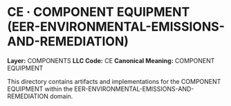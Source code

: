 # CE · COMPONENT EQUIPMENT (EER-ENVIRONMENTAL-EMISSIONS-AND-REMEDIATION)

**Layer:** COMPONENTS
**LLC Code:** CE
**Canonical Meaning:** COMPONENT EQUIPMENT

This directory contains artifacts and implementations for the COMPONENT EQUIPMENT within the EER-ENVIRONMENTAL-EMISSIONS-AND-REMEDIATION domain.
